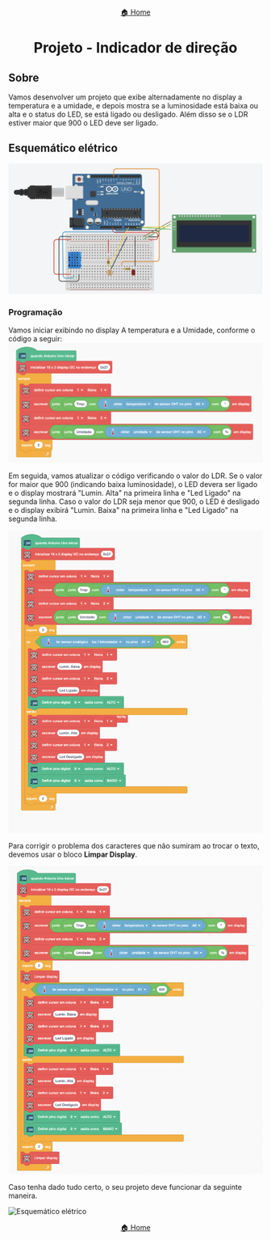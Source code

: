 <center>

[🏠 Home](../README.md)

</center>

#

<h1 align="center">Projeto - Indicador de direção </h1>

## Sobre

Vamos desenvolver um projeto que exibe alternadamente no display a temperatura e a umidade, e depois mostra se a luminosidade está baixa ou alta e o status do LED, se está ligado ou desligado. Além disso se o LDR estiver maior que 900 o LED deve ser ligado.

## Esquemático elétrico

![Esquemático elétrico](img/ambiente/esquematico.png)

### Programação

Vamos iniciar exibindo no display A temperatura e a Umidade, conforme o código a seguir:
![Esquemático elétrico](img/ambiente/code_1.png)

Em seguida, vamos atualizar o código verificando o valor do LDR. Se o valor for maior que 900 (indicando baixa luminosidade), o LED devera ser ligado e o display mostrará "Lumin. Alta" na primeira linha e "Led Ligado" na segunda linha. Caso o valor do LDR seja menor que 900, o LED é desligado e o display exibirá "Lumin. Baixa" na primeira linha e "Led Ligado" na segunda linha.

![Esquemático elétrico](img/ambiente/code_2.png)

Para corrigir o problema dos caracteres que não sumiram ao trocar o texto, devemos usar o bloco **Limpar Display**.

![Esquemático elétrico](img/ambiente/code_3.png)

Caso tenha dado tudo certo, o seu projeto deve funcionar da seguinte maneira.

![Esquemático elétrico](img/ambiente/example.gif)

<center>

[🏠 Home](../README.md)

</center>
